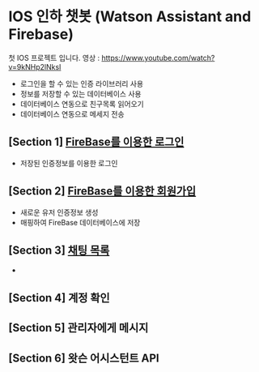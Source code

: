 # IOS 인하 챗봇 (Watson Assistant and Firebase)
첫 IOS 프로젝트 입니다.
영상 : https://www.youtube.com/watch?v=9kNHp2lNksI
- 로그인을 할 수 있는 인증 라이브러리 사용
- 정보를 저장할 수 있는 데이터베이스 사용
- 데이터베이스 연동으로 친구목록 읽어오기
- 데이터베이스 연동으로 메세지 전송
## [Section 1] [FireBase를 이용한 로그인](https://github.com/JongPyoAhn/InhaChatBot/blob/main/Explanation/Section_1/Section1.md)
- 저장된 인증정보를 이용한 로그인
## [Section 2] [FireBase를 이용한 회원가입](https://github.com/JongPyoAhn/InhaChatBot/blob/main/Explanation/Section_2/Section2.md)
- 새로운 유저 인증정보 생성
- 매핑하여 FireBase 데이터베이스에 저장
## [Section 3] [채팅 목록](https://github.com/JongPyoAhn/InhaChatBot/blob/main/Explanation/Section_3/Section3.md)
- 
## [Section 4] 계정 확인

## [Section 5] 관리자에게 메시지

## [Section 6] 왓슨 어시스턴트 API
